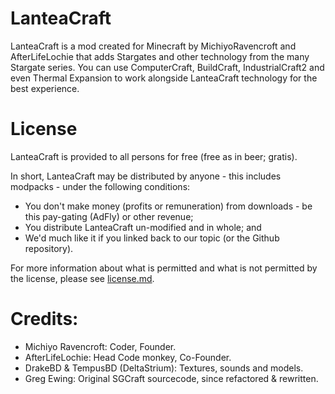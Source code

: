 LanteaCraft
================
LanteaCraft is a mod created for Minecraft by MichiyoRavencroft and AfterLifeLochie that adds Stargates and other technology from the many Stargate series. You can use ComputerCraft, BuildCraft, IndustrialCraft2 and even Thermal Expansion to work alongside LanteaCraft technology for the best experience.


License
================

LanteaCraft is provided to all persons for free (free as in beer; gratis). 

In short, LanteaCraft may be distributed by anyone - this includes modpacks - under the following conditions:
* You don't make money (profits or remuneration) from downloads - be this pay-gating (AdFly) or other revenue;
* You distribute LanteaCraft un-modified and in whole; and
* We'd much like it if you linked back to our topic (or the Github repository).

For more information about what is permitted and what is not permitted by the license, please see [license.md](LICENSE.md).


Credits:
================
* Michiyo Ravencroft: Coder, Founder.
* AfterLifeLochie: Head Code monkey, Co-Founder. 
* DrakeBD & TempusBD (DeltaStrium): Textures, sounds and models.
* Greg Ewing: Original SGCraft sourcecode, since refactored & rewritten.
